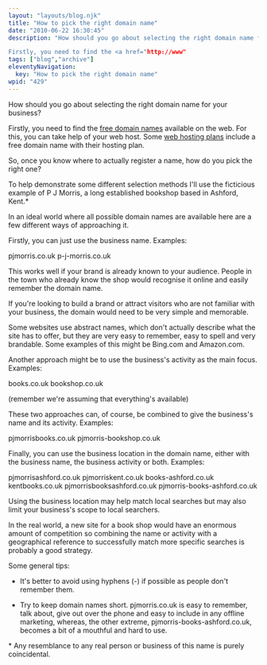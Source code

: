 ```yaml
---
layout: "layouts/blog.njk"
title: "How to pick the right domain name"
date: "2010-06-22 16:30:45"
description: "How should you go about selecting the right domain name for your business?

Firstly, you need to find the <a href="http://www"
tags: ["blog","archive"]
eleventyNavigation:
  key: "How to pick the right domain name"
wpid: "429"
---
```

How should you go about selecting the right domain name for your business?

Firstly, you need to find the <a href="http://www.hostingobserver.com/free-domain-names.php" target="_blank">free domain names</a> available on the web. For this, you can take help of your web host. Some <a href="http://www.hostingobserver.com/" target="_blank">web hosting plans</a> include a free domain name with their hosting plan.

So, once you know where to actually register a name, how do you pick the right one?

To help demonstrate some different selection methods I'll use the ficticious example of P J Morris, a long established bookshop based in Ashford, Kent.*

In an ideal world where all possible domain names are available here are a few different ways of approaching it.

Firstly, you can just use the business name. Examples:

pjmorris.co.uk
p-j-morris.co.uk

This works well if your brand is already known to your audience. People in the town who already know the shop would recognise it online and easily remember the domain name.

If you're looking to build a brand or attract visitors who are not familiar with your business, the domain would need to be very simple and memorable.

Some websites use abstract names, which don't actually describe what the site has to offer, but they are very easy to remember, easy to spell and very brandable. Some examples of this might be Bing.com and Amazon.com.

Another approach might be to use the business's activity as the main focus. Examples:

books.co.uk
bookshop.co.uk

(remember we're assuming that everything's available)

These two approaches can, of course, be combined to give the business's name and its activity. Examples:

pjmorrisbooks.co.uk
pjmorris-bookshop.co.uk

Finally, you can use the business location in the domain name, either with the business name, the business activity or both. Examples:

pjmorrisashford.co.uk
pjmorriskent.co.uk
books-ashford.co.uk
kentbooks.co.uk
pjmorrisbooksashford.co.uk
pjmorris-books-ashford.co.uk

Using the business location may help match local searches but may also limit your business's scope to local searchers.

In the real world, a new site for a book shop would have an enormous amount of competition so combining the name or activity with a geographical reference to successfully match more specific searches is probably a good strategy.

Some general tips:
<ul>
	<li>It's better to avoid using hyphens (-) if possible as people don't remember them.</li>
</ul>
<ul>
	<li>Try to keep domain names short. pjmorris.co.uk is easy to remember, talk about, give out over the phone and easy to include in any offline marketing, whereas, the other extreme, pjmorris-books-ashford.co.uk, becomes a bit of a mouthful and hard to use.</li>
</ul>
* Any resemblance to any real person or business of this name is purely coincidental.